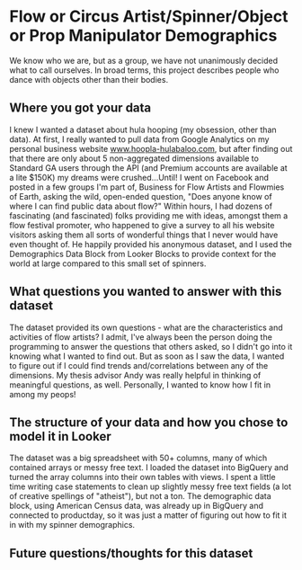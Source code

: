 # Flow or Circus Artist/Spinner/Object or Prop Manipulator Demographics

We know who we are, but as a group, we have not unanimously decided what to call ourselves. In broad terms, this project describes people who dance with objects other than their bodies.

## Where you got your data

I knew I wanted a dataset about hula hooping (my obsession, other than data). At first, I really wanted to pull data from Google Analytics on my personal business website www.hoopla-hulabaloo.com, but after finding out that there are only about 5 non-aggregated dimensions available to Standard GA users through the API (and Premium accounts are available at a lite $150K) my dreams were crushed...Until! I went on Facebook and posted in a few groups I'm part of, Business for Flow Artists and Flowmies of Earth, asking the wild, open-ended question, "Does anyone know of where I can find public data about flow?" Within hours, I had dozens of fascinating (and fascinated) folks providing me with ideas, amongst them a flow festival promoter, who happened to give a survey to all his website visitors asking them all sorts of wonderful things that I never would have even thought of. He happily provided his anonymous dataset, and I used the Demographics Data Block from Looker Blocks to provide context for the world at large compared to this small set of spinners.

## What questions you wanted to answer with this dataset

The dataset provided its own questions - what are the characteristics and activities of flow artists? I admit, I've always been the person doing the programming to answer the questions that others asked, so I didn't go into it knowing what I wanted to find out. But as soon as I saw the data, I wanted to figure out if I could find trends and/correlations between any of the dimensions. My thesis advisor Andy was really helpful in thinking of meaningful questions, as well. Personally, I wanted to know how I fit in among my peops!

## The structure of your data and how you chose to model it in Looker

The dataset was a big spreadsheet with 50+ columns, many of which contained arrays or messy free text. I loaded the dataset into BigQuery and turned the array columns into their own tables with views. I spent a little time writing case statements to clean up slightly messy free text fields (a lot of creative spellings of "atheist"), but not a ton. The demographic data block, using American Census data, was already up in BigQuery and connected to productday, so it was just a matter of figuring out how to fit it in with my spinner demographics.

## Future questions/thoughts for this dataset
